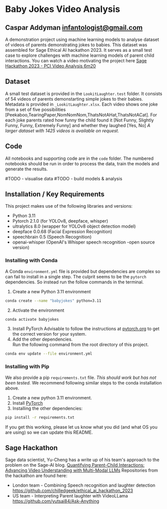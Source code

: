 # Baby Jokes Video Analysis
## Caspar Addyman <infantologist@gmail.com>

A demonstration project using machine learning models to analyse dataset of videos of parents demonstrating jokes to babies. This dataset was assembled for Sage Ethical AI hackathon 2023. It serves as a small test case to explore challenges with machine learning models of parent child interactions. You can watch a video motivating the project here [Sage Hackathon 2023 - PCI Video Analysis 6m20](https://www.youtube.com/watch?v=mt0Um-ZNbj4)

## Dataset
A small test dataset is provided in the `LookitLaughter.test` folder. It consists of 54 videos of parents demonstarting simple jokes to their babies. Metadata is provided in `_LookitLaughter.xlsx`. Each video shows one joke from a set of five possibilities [Peekaboo,TearingPaper,NomNomNom,ThatsNotAHat,ThatsNotACat]. For each joke parents rated how funny the child found it  [Not Funny, Slightly Funny, Funny, Extremely Funny] and whether they laughed [Yes, No]
*A larger dataset with 1425 videos is available on request.* 


## Code
All notebooks and supporting code are in the `code` folder. The numbered notebooks should be run in order to process the data, train the models and generate the results.

#TODO - visualise data
#TODO - build models & analysis


## Installation / Key Requirements

This project makes use of the following libraries and versions:

+ Python 3.11
+ Pytorch 2.1.0 (for YOLOv8, deepface, whisper) 
+ ultralytics 8.0  (wrapper for YOLOv8 object detection model)
+ deepface 0.0.68 (Facial Expression Recognition)
+ speechbrain 0.5  (Speech Recognition)
+ openai-whisper (OpenAI's Whisper speech recognition -open source version)


### Installing with Conda

A Conda `environment.yml` file is provided but dependencies are complex so can fail to install in a single step.
The culprit seems to be the `pytorch` dependencies. So instead run the follow commands in the terminal.
1. Create a new Python 3.11 environment 
```bash
conda create --name "babyjokes" python=3.11
```
2. Activate the environment
```bash
conda activate babyjokes
```
3. Install PyTorch
Advisable to follow the instructions at [pytorch.org](https://pytorch.org/) to get the correct version for your system.  
4. Add the other dependencies.  
Run the following command from the root directory of this project.
```bash
conda env update --file environment.yml
```

### Installing with Pip
We also provide a pip `requirements.txt` file. *This should work but has not been tested.* 
We recommend following similar steps to the conda installation above. 
1. Create a new python 3.11 environment.
2. Install [PyTorch](https://pytorch.org/get-started/locally/)
3. Installing the other dependencies:
```bash
pip install -r requirements.txt
```

If you get this working, please let us know what you did (and what OS you are using) so we can update this README.


## Sage Hackathon
Sage data scientist, Yu-Cheng has a write up of his team's approach to the problem on the Sage-AI blog. [Quantifying Parent-Child Interactions: Advancing Video Understanding with Multi-Modal LLMs](https://medium.com/sage-ai/unlocking-parent-child-interactions-advancing-video-understanding-with-multi-modal-llms-c570ab487183)
Repositories from the hackathon are found here:
 * London team - Combining Speech recognition and laughter detection https://github.com/chilledgeek/ethical_ai_hackathon_2023
 * US team - Interpreting Parent laughter with VideoLLama https://github.com/yutsai84/Ask-Anything 


